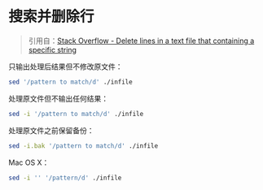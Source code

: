 # 搜索并删除行

> 引用自：[Stack Overflow - Delete lines in a text file that containing a specific string](https://stackoverflow.com/questions/5410757/delete-lines-in-a-text-file-that-containing-a-specific-string)

只输出处理后结果但不修改原文件：

``` bash
sed '/pattern to match/d' ./infile
```

处理原文件但不输出任何结果：

``` bash
sed -i '/pattern to match/d' ./infile
```

处理原文件之前保留备份：

``` bash
sed -i.bak '/pattern to match/d' ./infile
```

Mac OS X：

``` bash
sed -i '' '/pattern/d' ./infile
```
